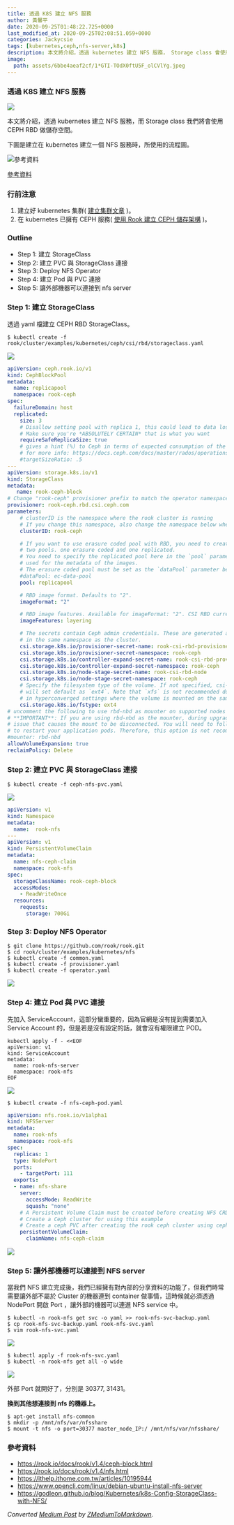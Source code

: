 ```yaml
---
title: 透過 K8S 建立 NFS 服務
author: 黃馨平
date: 2020-09-25T01:48:22.725+0000
last_modified_at: 2020-09-25T02:08:51.059+0000
categories: Jackycsie
tags: [kubernetes,ceph,nfs-server,k8s]
description: 本文將介紹，透過 kubernetes 建立 NFS 服務， Storage class 會使用 CEPH RBD 做儲存空間。
image:
  path: assets/6bbe4aeaf2cf/1*GTI-TOdX0ftU5F_olCVlYg.jpeg
---
```


### 透過 K8S 建立 NFS 服務


![](assets/6bbe4aeaf2cf/1*GTI-TOdX0ftU5F_olCVlYg.jpeg)


本文將介紹，透過 kubernetes 建立 NFS 服務，而 Storage class 我們將會使用 CEPH RBD 做儲存空間。

下圖是建立在 kubernetes 建立一個 NFS 服務時，所使用的流程圖。


![[參考資料](https://godleon.github.io/blog/Kubernetes/k8s-Config-StorageClass-with-NFS/)](assets/6bbe4aeaf2cf/1*YpFr0NvVYW8t1ZecQRPx1A.jpeg)

[參考資料](https://godleon.github.io/blog/Kubernetes/k8s-Config-StorageClass-with-NFS/)
### 行前注意
1. 建立好 kubernetes 集群\( [建立集群文章](https://medium.com/jacky-life/%E4%BD%BF%E7%94%A8-kubeadm-%E5%AE%89%E8%A3%9D-k8s-abe1631aa600?source=collection_home---2------3-----------------------) \)。
2. 在 kubernetes 已擁有 CEPH 服務\( [使用 Rook 建立 CEPH 儲存架構](https://medium.com/jacky-life/%E5%9C%A8-k8s-%E4%BD%BF%E7%94%A8-rook-%E5%AE%89%E8%A3%9D-ceph-1999f52a6fb9?source=collection_home---4------0-----------------------) \)。

### Outline
- Step 1: 建立 StorageClass
- Step 2: 建立 PVC 與 StorageClass 連接
- Step 3: Deploy NFS Operator
- Step 4: 建立 Pod 與 PVC 連接
- Step 5: 讓外部機器可以連接到 nfs server

### Step 1: 建立 StorageClass

透過 yaml 檔建立 CEPH RBD StorageClass。
```
$ kubectl create -f rook/cluster/examples/kubernetes/ceph/csi/rbd/storageclass.yaml
```


![](assets/6bbe4aeaf2cf/1*xLKInfV3qk5NzUYwo7x6ig.jpeg)

```yaml
apiVersion: ceph.rook.io/v1
kind: CephBlockPool
metadata:
  name: replicapool
  namespace: rook-ceph
spec:
  failureDomain: host
  replicated:
    size: 3
    # Disallow setting pool with replica 1, this could lead to data loss without recovery.
    # Make sure you're *ABSOLUTELY CERTAIN* that is what you want
    requireSafeReplicaSize: true
    # gives a hint (%) to Ceph in terms of expected consumption of the total cluster capacity of a given pool
    # for more info: https://docs.ceph.com/docs/master/rados/operations/placement-groups/#specifying-expected-pool-size
    #targetSizeRatio: .5
---
apiVersion: storage.k8s.io/v1
kind: StorageClass
metadata:
   name: rook-ceph-block
# Change "rook-ceph" provisioner prefix to match the operator namespace if needed
provisioner: rook-ceph.rbd.csi.ceph.com
parameters:
    # clusterID is the namespace where the rook cluster is running
    # If you change this namespace, also change the namespace below where the secret namespaces are defined
    clusterID: rook-ceph

    # If you want to use erasure coded pool with RBD, you need to create
    # two pools. one erasure coded and one replicated.
    # You need to specify the replicated pool here in the `pool` parameter, it is
    # used for the metadata of the images.
    # The erasure coded pool must be set as the `dataPool` parameter below.
    #dataPool: ec-data-pool
    pool: replicapool

    # RBD image format. Defaults to "2".
    imageFormat: "2"

    # RBD image features. Available for imageFormat: "2". CSI RBD currently supports only `layering` feature.
    imageFeatures: layering

    # The secrets contain Ceph admin credentials. These are generated automatically by the operator
    # in the same namespace as the cluster.
    csi.storage.k8s.io/provisioner-secret-name: rook-csi-rbd-provisioner
    csi.storage.k8s.io/provisioner-secret-namespace: rook-ceph
    csi.storage.k8s.io/controller-expand-secret-name: rook-csi-rbd-provisioner
    csi.storage.k8s.io/controller-expand-secret-namespace: rook-ceph
    csi.storage.k8s.io/node-stage-secret-name: rook-csi-rbd-node
    csi.storage.k8s.io/node-stage-secret-namespace: rook-ceph
    # Specify the filesystem type of the volume. If not specified, csi-provisioner
    # will set default as `ext4`. Note that `xfs` is not recommended due to potential deadlock
    # in hyperconverged settings where the volume is mounted on the same node as the osds.
    csi.storage.k8s.io/fstype: ext4
# uncomment the following to use rbd-nbd as mounter on supported nodes
# **IMPORTANT**: If you are using rbd-nbd as the mounter, during upgrade you will be hit a ceph-csi
# issue that causes the mount to be disconnected. You will need to follow special upgrade steps
# to restart your application pods. Therefore, this option is not recommended.
#mounter: rbd-nbd
allowVolumeExpansion: true
reclaimPolicy: Delete
```
### Step 2: 建立 PVC 與 StorageClass 連接
```
$ kubectl create -f ceph-nfs-pvc.yaml
```


![](assets/6bbe4aeaf2cf/1*HaWDLJNcu1RctOAMClZ0Uw.jpeg)

```yaml
apiVersion: v1
kind: Namespace
metadata:
  name:  rook-nfs
---
apiVersion: v1
kind: PersistentVolumeClaim
metadata:
  name: nfs-ceph-claim
  namespace: rook-nfs
spec:
  storageClassName: rook-ceph-block
  accessModes:
    - ReadWriteOnce
  resources:
    requests:
      storage: 700Gi
```
### Step 3: Deploy NFS Operator
```
$ git clone https://github.com/rook/rook.git
$ cd rook/cluster/examples/kubernetes/nfs
$ kubectl create -f common.yaml
$ kubectl create -f provisioner.yaml
$ kubectl create -f operator.yaml
```


![](assets/6bbe4aeaf2cf/1*zB417_RU2nMUrvUvU2ghuw.jpeg)

### Step 4: 建立 Pod 與 PVC 連接

先加入 ServiceAccount，這部分蠻重要的，因為官網是沒有提到需要加入 Service Account 的，但是若是沒有設定的話，就會沒有權限建立 POD。
```
kubectl apply -f - <<EOF
apiVersion: v1
kind: ServiceAccount
metadata:
  name: rook-nfs-server
  namespace: rook-nfs
EOF
```


![](assets/6bbe4aeaf2cf/1*pj0h4r6N3BGl5NNbdttGvw.jpeg)

```
$ kubectl create -f nfs-ceph-pod.yaml
```
```yaml
apiVersion: nfs.rook.io/v1alpha1
kind: NFSServer
metadata:
  name: rook-nfs
  namespace: rook-nfs
spec:
  replicas: 1
  type: NodePort
  ports:
    - targetPort: 111
  exports:
  - name: nfs-share
    server:
      accessMode: ReadWrite
      squash: "none"
    # A Persistent Volume Claim must be created before creating NFS CRD instance.
    # Create a Ceph cluster for using this example
    # Create a ceph PVC after creating the rook ceph cluster using ceph-pvc.yaml
    persistentVolumeClaim:
      claimName: nfs-ceph-claim
```


![](assets/6bbe4aeaf2cf/1*k5VUd7TBj-Ih1JJKbtbhNg.jpeg)

### Step 5: 讓外部機器可以連接到 NFS server

當我們 NFS 建立完成後，我們已經擁有對內部的分享資料的功能了，但我們時常需要讓外部不屬於 Cluster 的機器連到 container 做事情，這時候就必須透過 NodePort 開啟 Port ，讓外部的機器可以連進 NFS service 中。
```
$ kubectl -n rook-nfs get svc -o yaml >> rook-nfs-svc-backup.yaml
$ cp rook-nfs-svc-backup.yaml rook-nfs-svc.yaml
$ vim rook-nfs-svc.yaml
```


![](assets/6bbe4aeaf2cf/1*XZClTaDoruMSK2oFNfJeOQ.jpeg)

```
$ kubectl apply -f rook-nfs-svc.yaml
$ kubectl -n rook-nfs get all -o wide
```


![](assets/6bbe4aeaf2cf/1*yyJXvMy9Q_r0PWDE2AeNVw.jpeg)


外部 Port 就開好了，分別是 30377, 31431。

**換到其他想連接到 nfs 的機器上。**
```
$ apt-get install nfs-common
$ mkdir -p /mnt/nfs/var/nfsshare
$ mount -t nfs -o port=30377 master_node_IP:/ /mnt/nfs/var/nfsshare/
```
### 參考資料
- [https://rook\.io/docs/rook/v1\.4/ceph\-block\.html](https://rook.io/docs/rook/v1.4/ceph-block.html)
- [https://rook\.io/docs/rook/v1\.4/nfs\.html](https://rook.io/docs/rook/v1.4/nfs.html)
- [https://ithelp\.ithome\.com\.tw/articles/10195944](https://ithelp.ithome.com.tw/articles/10195944)
- [https://www\.opencli\.com/linux/debian\-ubuntu\-install\-nfs\-server](https://www.opencli.com/linux/debian-ubuntu-install-nfs-server)
- [https://godleon\.github\.io/blog/Kubernetes/k8s\-Config\-StorageClass\-with\-NFS/](https://godleon.github.io/blog/Kubernetes/k8s-Config-StorageClass-with-NFS/)



_Converted [Medium Post](https://medium.com/jacky-life/%E9%80%8F%E9%81%8E-k8s-%E5%BB%BA%E7%AB%8B-nfs-%E6%9C%8D%E5%8B%99-6bbe4aeaf2cf) by [ZMediumToMarkdown](https://github.com/ZhgChgLi/ZMediumToMarkdown)._
